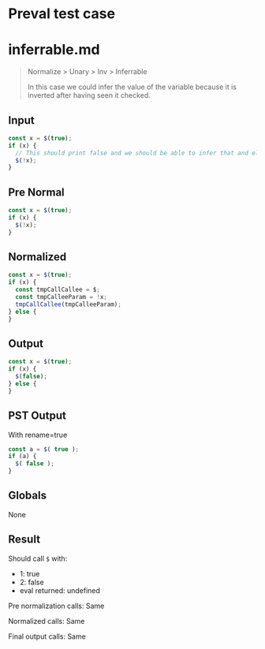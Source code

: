 # Preval test case

# inferrable.md

> Normalize > Unary > Inv > Inferrable
>
> In this case we could infer the value of the variable because it is inverted after having seen it checked.

## Input

`````js filename=intro
const x = $(true);
if (x) {
  // This should print false and we should be able to infer that and eliminate all the things
  $(!x);
}
`````

## Pre Normal


`````js filename=intro
const x = $(true);
if (x) {
  $(!x);
}
`````

## Normalized


`````js filename=intro
const x = $(true);
if (x) {
  const tmpCallCallee = $;
  const tmpCalleeParam = !x;
  tmpCallCallee(tmpCalleeParam);
} else {
}
`````

## Output


`````js filename=intro
const x = $(true);
if (x) {
  $(false);
} else {
}
`````

## PST Output

With rename=true

`````js filename=intro
const a = $( true );
if (a) {
  $( false );
}
`````

## Globals

None

## Result

Should call `$` with:
 - 1: true
 - 2: false
 - eval returned: undefined

Pre normalization calls: Same

Normalized calls: Same

Final output calls: Same

